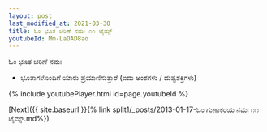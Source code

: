 ```yaml
---
layout: post
last_modified_at: 2021-03-30
title: ಓಂ ಭೂತ ಚರಿಣೆ ನಮಃ ೧೧ ಟೈಮ್ಸ್
youtubeId: Mm-LaOAD8ao
---
```

 
 
 ಓಂ ಭೂತ ಚರಿಣೆ ನಮಃ  
 
 -  ಭೂತಾಗಳೊಂದಿಗೆ ಯಾರು ಪ್ರಯಾಣಿಸುತ್ತಾರೆ (ಐದು ಅಂಶಗಳು / ದುಷ್ಟಶಕ್ತಿಗಳು) 
 
  
 
  
 
 
 
 
 
 


{% include youtubePlayer.html id=page.youtubeId %}
 
[Next]({{ site.baseurl }}{% link  split1/_posts/2013-01-17-ಓಂ ಗುಣಾಕರಯ ನಮಃ ೧೧ ಟೈಮ್ಸ್.md%})
 
